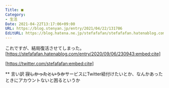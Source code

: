 ```yaml
---
Title: ■
Category:
- 生活
Date: 2021-04-22T13:17:06+09:00
URL: https://blog.stenyan.jp/entry/2021/04/22/131706
EditURL: https://blog.hatena.ne.jp/stefafafan/stefafafan.hatenablog.com/atom/entry/26006613719283154
---
```


これですが、結局復活させてしまった。
[https://stefafafan.hatenablog.com/entry/2020/09/06/230943:embed:cite]

[https://twitter.com/stefafafan:embed:cite]

** 言い訳
<s>寂しかったというか</s>サービスにTwitter紐付けたいとか、なんかあったときにアカウントないと困るというか
